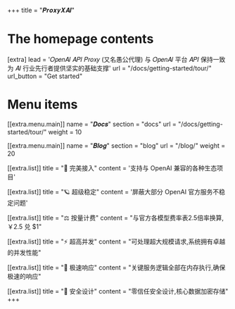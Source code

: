 +++
title = "𝑷𝒓𝒐𝒙𝒚𝑿𝑨𝑰"

# The homepage contents
[extra]
lead = '𝑂𝑝𝑒𝑛𝐴𝐼 𝐴𝑃𝐼 𝑃𝑟𝑜𝑥𝑦 (又名愚公代理) 与 𝑂𝑝𝑒𝑛𝐴𝐼 平台 𝐴𝑃𝐼 保持一致<br>为 𝐴𝐼 行业先行者提供坚实的基础支撑'
url = "/docs/getting-started/tour/"
url_button = "Get started"

# Menu items
[[extra.menu.main]]
name = "𝑫𝒐𝒄𝒔"
section = "docs"
url = "/docs/getting-started/tour/"
weight = 10

[[extra.menu.main]]
name = "𝑩𝒍𝒐𝒈"
section = "blog"
url = "/blog/"
weight = 20

[[extra.list]]
title = "🔋 完美接入"
content = '支持与 OpenAI 兼容的各种生态项目'

[[extra.list]]
title = "🪐 超级稳定"
content = '屏蔽大部分 OpenAI 官方服务不稳定问题'

[[extra.list]]
title = "⚖️  按量计费"
content = "与官方各模型费率表2.5倍率换算,￥2.5 兑 $1"

[[extra.list]]
title = "⚡️ 超高并发"
content = "可处理超大规模请求,系统拥有卓越的并发性能"

[[extra.list]]
title = "🚀️ 极速响应"
content = "关键服务逻辑全部在内存执行,确保极速的响应"

[[extra.list]]
title = "🚦 安全设计"
content = "零信任安全设计,核心数据加密存储"
+++
